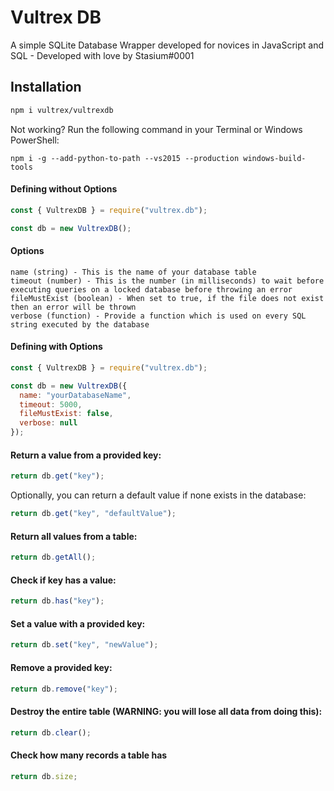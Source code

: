 # Vultrex DB

A simple SQLite Database Wrapper developed for novices in JavaScript and SQL - Developed with love by Stasium#0001

## Installation

```bash
npm i vultrex/vultrexdb
```  
  
Not working? Run the following command in your Terminal or Windows PowerShell:

`npm i -g --add-python-to-path --vs2015 --production windows-build-tools`

#### Defining without Options

```javascript
const { VultrexDB } = require("vultrex.db");

const db = new VultrexDB();
```

#### Options
```
name (string) - This is the name of your database table
timeout (number) - This is the number (in milliseconds) to wait before executing queries on a locked database before throwing an error
fileMustExist (boolean) - When set to true, if the file does not exist then an error will be thrown
verbose (function) - Provide a function which is used on every SQL string executed by the database
```

#### Defining with Options
```javascript
const { VultrexDB } = require("vultrex.db");

const db = new VultrexDB({
  name: "yourDatabaseName",
  timeout: 5000,
  fileMustExist: false,
  verbose: null 
});
```

#### Return a value from a provided key:

```javascript
return db.get("key");
```

Optionally, you can return a default value if none exists in the database:

```javascript
return db.get("key", "defaultValue");
```

#### Return all values from a table:

```javascript
return db.getAll();
```

#### Check if key has a value:

```javascript
return db.has("key");
```

#### Set a value with a provided key:

```javascript
return db.set("key", "newValue");
```

#### Remove a provided key:

```javascript
return db.remove("key");
```

#### Destroy the entire table (WARNING: you will lose all data from doing this):

```javascript
return db.clear();
```

#### Check how many records a table has

```javascript
return db.size;
```
